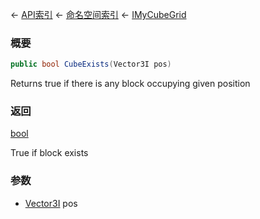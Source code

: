 ← [API索引](Api-Index) ← [命名空间索引](Namespace-Index) ← [IMyCubeGrid](VRage.Game.ModAPI.Ingame.IMyCubeGrid)

### 概要

```csharp
public bool CubeExists(Vector3I pos)
```

Returns true if there is any block occupying given position

### 返回

[bool](https://docs.microsoft.com/en-us/dotnet/api/System.Boolean?view=netframework-4.6)

True if block exists

### 参数

* [Vector3I](VRageMath.Vector3I) pos
